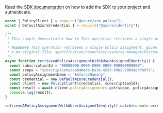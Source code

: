 Read the [SDK documentation](https://github.com/Azure/azure-sdk-for-js/blob/%40azure%2Farm-policy_5.0.1/sdk/policy/arm-policy/README.md) on how to add the SDK to your project and authenticate.

```javascript
const { PolicyClient } = require("@azure/arm-policy");
const { DefaultAzureCredential } = require("@azure/identity");

/**
 * This sample demonstrates how to This operation retrieves a single policy assignment, given its name and the scope it was created at.
 *
 * @summary This operation retrieves a single policy assignment, given its name and the scope it was created at.
 * x-ms-original-file: specification/resources/resource-manager/Microsoft.Authorization/stable/2021-06-01/examples/getPolicyAssignmentWithUserAssignedIdentity.json
 */
async function retrieveAPolicyAssignmentWithAUserAssignedIdentity() {
  const subscriptionId = "00000000-0000-0000-0000-000000000000";
  const scope = "subscriptions/ae640e6b-ba3e-4256-9d62-2993eecfa6f2";
  const policyAssignmentName = "EnforceNaming";
  const credential = new DefaultAzureCredential();
  const client = new PolicyClient(credential, subscriptionId);
  const result = await client.policyAssignments.get(scope, policyAssignmentName);
  console.log(result);
}

retrieveAPolicyAssignmentWithAUserAssignedIdentity().catch(console.error);
```
